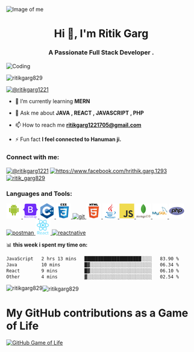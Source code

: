 
![Image of me](https://github.com/ritikgarg829/ritikgarg829/blob/main/photo-1544256718-3bcf237f3974.jpg?raw=true)
<h1 align="center">Hi 👋, I'm Ritik Garg</h1>
<h3 align="center">A Passionate Full Stack Developer </>.</h3>

<img align="center" alt="Coding" width="400" src="https://miro.medium.com/max/1360/1*IRGHmiGsa16stedQvIaZfw.gif">

<p align="left"> <img src="https://komarev.com/ghpvc/?username=ritikgarg829&label=Profile%20views&color=0e75b6&style=flat" alt="ritikgarg829" /> </p>

<p align="left"> <a href="https://twitter.com/@ritikgarg1221" target="blank"><img src="https://img.shields.io/twitter/follow/@ritikgarg1221?logo=twitter&style=for-the-badge" alt="@ritikgarg1221" /></a> </p>

- 🌱 I’m currently learning **MERN**

- 💬 Ask me about **JAVA , REACT , JAVASCRIPT , PHP**

- 📫 How to reach me **ritikgarg1221705@gmail.com**

- ⚡ Fun fact **I feel connected to Hanuman ji.**

<h3 align="left">Connect with me:</h3>
<p align="left">
<a href="https://twitter.com/@ritikgarg1221" target="blank"><img align="center" src="https://raw.githubusercontent.com/rahuldkjain/github-profile-readme-generator/master/src/images/icons/Social/twitter.svg" alt="@ritikgarg1221" height="30" width="40" /></a>
<a href="https://www.facebook.com/hrithik.garg.1293" target="blank"><img align="center" src="https://raw.githubusercontent.com/rahuldkjain/github-profile-readme-generator/master/src/images/icons/Social/facebook.svg" alt="https://www.facebook.com/hrithik.garg.1293" height="30" width="40" /></a>
<a href="https://instagram.com/" target="blank"><img align="center" src="https://raw.githubusercontent.com/rahuldkjain/github-profile-readme-generator/master/src/images/icons/Social/instagram.svg" alt="ritik_garg829" height="30" width="40" /></a>
</p>

<h3 align="left">Languages and Tools:</h3>
<p align="left"> <a href="https://developer.android.com" target="_blank" rel="noreferrer"> <img src="https://raw.githubusercontent.com/devicons/devicon/master/icons/android/android-original-wordmark.svg" alt="android" width="40" height="40"/> </a> <a href="https://getbootstrap.com" target="_blank" rel="noreferrer"> <img src="https://raw.githubusercontent.com/devicons/devicon/master/icons/bootstrap/bootstrap-plain-wordmark.svg" alt="bootstrap" width="40" height="40"/> </a> <a href="https://www.w3schools.com/cpp/" target="_blank" rel="noreferrer"> <img src="https://raw.githubusercontent.com/devicons/devicon/master/icons/cplusplus/cplusplus-original.svg" alt="cplusplus" width="40" height="40"/> </a> <a href="https://www.w3schools.com/css/" target="_blank" rel="noreferrer"> <img src="https://raw.githubusercontent.com/devicons/devicon/master/icons/css3/css3-original-wordmark.svg" alt="css3" width="40" height="40"/> </a> <a href="https://git-scm.com/" target="_blank" rel="noreferrer"> <img src="https://www.vectorlogo.zone/logos/git-scm/git-scm-icon.svg" alt="git" width="40" height="40"/> </a> <a href="https://www.w3.org/html/" target="_blank" rel="noreferrer"> <img src="https://raw.githubusercontent.com/devicons/devicon/master/icons/html5/html5-original-wordmark.svg" alt="html5" width="40" height="40"/> </a> <a href="https://www.java.com" target="_blank" rel="noreferrer"> <img src="https://raw.githubusercontent.com/devicons/devicon/master/icons/java/java-original.svg" alt="java" width="40" height="40"/> </a> <a href="https://developer.mozilla.org/en-US/docs/Web/JavaScript" target="_blank" rel="noreferrer"> <img src="https://raw.githubusercontent.com/devicons/devicon/master/icons/javascript/javascript-original.svg" alt="javascript" width="40" height="40"/> </a> <a href="https://www.mongodb.com/" target="_blank" rel="noreferrer"> <img src="https://raw.githubusercontent.com/devicons/devicon/master/icons/mongodb/mongodb-original-wordmark.svg" alt="mongodb" width="40" height="40"/> </a> <a href="https://www.mysql.com/" target="_blank" rel="noreferrer"> <img src="https://raw.githubusercontent.com/devicons/devicon/master/icons/mysql/mysql-original-wordmark.svg" alt="mysql" width="40" height="40"/> </a> <a href="https://www.php.net" target="_blank" rel="noreferrer"> <img src="https://raw.githubusercontent.com/devicons/devicon/master/icons/php/php-original.svg" alt="php" width="40" height="40"/> </a> <a href="https://postman.com" target="_blank" rel="noreferrer"> <img src="https://www.vectorlogo.zone/logos/getpostman/getpostman-icon.svg" alt="postman" width="40" height="40"/> </a> <a href="https://reactjs.org/" target="_blank" rel="noreferrer"> <img src="https://raw.githubusercontent.com/devicons/devicon/master/icons/react/react-original-wordmark.svg" alt="react" width="40" height="40"/> </a> <a href="https://reactnative.dev/" target="_blank" rel="noreferrer"> <img src="https://reactnative.dev/img/header_logo.svg" alt="reactnative" width="40" height="40"/> </a> </p>

📊 **this week i spent my time on:**
<!--START_SECTION:waka-->

```text
JavaScript   2 hrs 13 mins   █████████████████████░░░░   83.90 %
Java         10 mins         █▓░░░░░░░░░░░░░░░░░░░░░░░   06.34 %
React        9 mins          █▓░░░░░░░░░░░░░░░░░░░░░░░   06.10 %
Other        4 mins          ▓░░░░░░░░░░░░░░░░░░░░░░░░   02.54 %
```

<p><img align="left" src="https://github-readme-stats.vercel.app/api/top-langs?username=ritikgarg829&show_icons=true&locale=en&layout=compact" alt="ritikgarg829" /></p>

<p><img align="center" src="https://github-readme-streak-stats.herokuapp.com/?user=ritikgarg829&&theme=tokyonight" alt="ritikgarg829" /></p>

# My GitHub contributions as a Game of Life

[![GitHub Game of Life](https://github4life.herokuapp.com/ethomson.gif?z=6)](https://github4life.herokuapp.com/ritikgarg829)
